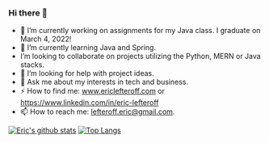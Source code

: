 ### Hi there 👋

- 🔭 I’m currently working on assignments for my Java class.  I graduate on March 4, 2022!
- 🌱 I’m currently learning Java and Spring.
- I’m looking to collaborate on projects utilizing the Python, MERN or Java stacks.
- 🤔 I’m looking for help with project ideas.
- 💬 Ask me about my interests in tech and business.
- ⚡ How to find me: www.ericlefteroff.com or https://www.linkedin.com/in/eric-lefteroff
- 📫 How to reach me: lefteroff.eric@gmail.com.
 
[![Eric's github stats](https://github-readme-stats.vercel.app/api?username=elefteroff&count_private=true&show_icons=true&theme=radical&hide_rank=false)](https://github.com/elefteroff/github-readme-stats)
[![Top Langs](https://github-readme-stats.vercel.app/api/top-langs/?username=elefteroff)](https://github.com/elefteroff/github-readme-stats)
